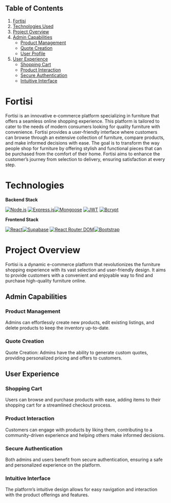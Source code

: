 ## Table of Contents

1. [Fortisi](#Fortisi)
2. [Technologies Used](#Technologies)
3. [Project Overview](#project-overview)
4. [Admin Capabilities](#features)
    - [Product Management](#product-management)
    - [Quote Creation](#quote-creation)
    - [User Profile](#user-profile)
5. [User Experience](#user-experience)
    - [Shopping Cart](#shopping-cart)
    - [Product Interaction](#product-interaction)
    - [Secure Authentication](#secure-authentication)
    - [Intuitive Interface](#intuitive-interface)

# Fortisi

Fortisi is an innovative e-commerce platform specializing in furniture that offers a seamless online shopping experience. This platform is tailored to cater to the needs of modern consumers looking for quality furniture with convenience. Fortisi provides a user-friendly interface where customers can browse through an extensive collection of furniture, compare products, and make informed decisions with ease. The goal is to transform the way people shop for furniture by offering stylish and functional pieces that can be purchased from the comfort of their home. Fortisi aims to enhance the customer’s journey from selection to delivery, ensuring satisfaction at every step.

# Technologies

**Backend Stack**

[![Node.js](https://img.shields.io/badge/Node.js-✓-green)]() [![Express.js](https://img.shields.io/badge/Express.js-✓-lightgrey)]()[![Mongoose](https://img.shields.io/badge/Mongoose-5.13.2-orange)]() [![JWT](https://img.shields.io/badge/JWT-✓-blue)]() [![Bcrypt](https://img.shields.io/badge/Bcrypt-✓-blueviolet)]()

**Frontend Stack**

[![React](https://img.shields.io/badge/React-✓-blue)]()[![Supabase](https://img.shields.io/badge/Supabase-✓-yellowgreen)]() [![React Router DOM](https://img.shields.io/badge/React_Router_DOM-✓-brightgreen)]()[![Bootstrap](https://img.shields.io/badge/Bootstrap-✓-red)]()

# Project Overview

Fortisi is a dynamic e-commerce platform that revolutionizes the furniture shopping experience with its vast selection and user-friendly design. It aims to provide customers with a convenient and enjoyable way to find and purchase high-quality furniture online.

## Admin Capabilities

### Product Management

Admins can effortlessly create new products, edit existing listings, and delete products to keep the inventory up-to-date.

### Quote Creation

Quote Creation: Admins have the ability to generate custom quotes, providing personalized pricing and offers to customers.

## User Experience

### Shopping Cart

Users can browse and purchase products with ease, adding items to their shopping cart for a streamlined checkout process.

### Product Interaction

Customers can engage with products by liking them, contributing to a community-driven experience and helping others make informed decisions.

### Secure Authentication

Both admins and users benefit from secure authentication, ensuring a safe and personalized experience on the platform.

### Intuitive Interface

The platform’s intuitive design allows for easy navigation and interaction with the product offerings and features.
